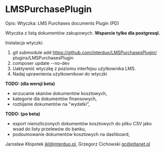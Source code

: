 # LMSPurchasePlugin 

Opis:
Wtyczka: LMS Purchases documents Plugin (PD)

Wtyczka z listą dokumentów zakupowych.
**Wsparcie tylko dla postgresql.**

Instalacja wtyczki:
1. git submodule add https://github.com/interduo/LMSPurchasesPlugin/ plugins/LMSPurchasesPlugin
2. composer update --no-dev
3. Uaktywnić wtyczkę z poziomu interfejsu użytkownika LMS.
4. Nadaj uprawnienia użytkownikowi do wtyczki

**TODO: (dla wersji beta)**
- wrzucanie skanów dokumentów kosztowych,
- kategorie dla dokumentów finansowych,
- rozbijanie dokumentów na "wydatki",

**TODO: (po beta)**
- export nierozliczonych dokumentów kosztowych do pliku CSV jako wsad do listy przelewów do banku,
- podsumowanie dokumentów kosztowych na dashboard,

Jarosław Kłopotek <jkl@interduo.pl>,
Grzegorz Cichowski <gc@ptlanet.pl>
